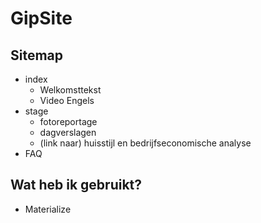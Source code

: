 # GipSite
## Sitemap

- index
    - Welkomsttekst
    - Video Engels
- stage
    - fotoreportage
    - dagverslagen
    - (link naar) huisstijl en bedrijfseconomische analyse
- FAQ

## Wat heb ik gebruikt?
- Materialize
